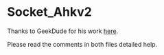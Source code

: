 # Socket_Ahkv2

Thanks to GeekDude for his work [here](https://github.com/G33kDude/Socket.ahk).

Please read the comments in both files detailed help.
